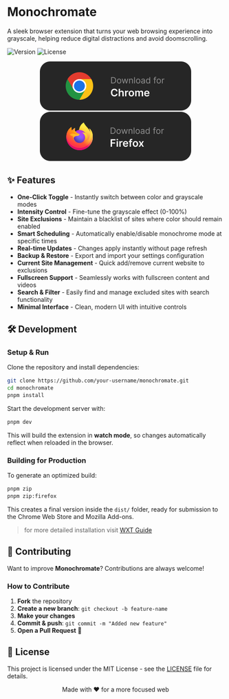 # Monochromate

A sleek browser extension that turns your web browsing experience into grayscale, helping reduce digital distractions and avoid doomscrolling.

![Version](https://img.shields.io/badge/version-1.4.1-black)
![License](https://img.shields.io/badge/license-MIT-black)

<p align="center">
  <a href="https://chromewebstore.google.com/detail/monochromate/hafcajcllbjnoolpfngclfmmgpikdhlm">
    <img src="./public/chrome_badge.svg" alt="Chrome" />
  </a>
  <a href="https://addons.mozilla.org/en-US/firefox/addon/monochromate/">
    <img src="./public/firefox_badge.svg" alt="Firefox" />
  </a>
</p>

## ✨ Features

- **One-Click Toggle** - Instantly switch between color and grayscale modes
- **Intensity Control** - Fine-tune the grayscale effect (0-100%)
- **Site Exclusions** - Maintain a blacklist of sites where color should remain enabled
- **Smart Scheduling** - Automatically enable/disable monochrome mode at specific times
- **Real-time Updates** - Changes apply instantly without page refresh
- **Backup & Restore** - Export and import your settings configuration
- **Current Site Management** - Quick add/remove current website to exclusions
- **Fullscreen Support** - Seamlessly works with fullscreen content and videos
- **Search & Filter** - Easily find and manage excluded sites with search functionality
- **Minimal Interface** - Clean, modern UI with intuitive controls

## 🛠️ **Development**

### **Setup & Run**

Clone the repository and install dependencies:

```bash
git clone https://github.com/your-username/monochromate.git
cd monochromate
pnpm install
```

Start the development server with:

```bash
pnpm dev
```

This will build the extension in **watch mode**, so changes automatically reflect when reloaded in the browser.

### **Building for Production**

To generate an optimized build:

```bash
pnpm zip
pnpm zip:firefox
```

This creates a final version inside the `dist/` folder, ready for submission to the Chrome Web Store and Mozilla Add-ons.

> for more detailed installation visit [WXT Guide](https://wxt.dev/guide/introduction.html)

## 🤝 **Contributing**

Want to improve **Monochromate**? Contributions are always welcome!

### **How to Contribute**

1. **Fork** the repository
2. **Create a new branch**: `git checkout -b feature-name`
3. **Make your changes**
4. **Commit & push**: `git commit -m "Added new feature"`
5. **Open a Pull Request** 🎉

## 📝 License

This project is licensed under the MIT License - see the [LICENSE](LICENSE) file for details.

<div align="center">
Made with ♥️ for a more focused web
</div>
